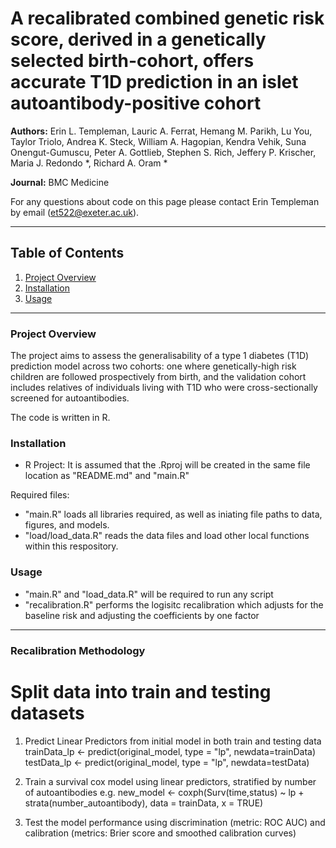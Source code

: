 # A recalibrated combined genetic risk score, derived in a genetically selected birth-cohort, offers accurate T1D prediction in an islet autoantibody-positive cohort

**Authors:**  Erin L. Templeman, Lauric A. Ferrat, Hemang M. Parikh, Lu You, Taylor Triolo, Andrea K. Steck, William A. Hagopian, Kendra Vehik, Suna Onengut-Gumuscu, Peter A. Gottlieb, Stephen S. Rich, Jeffery P. Krischer, Maria J. Redondo *, Richard A. Oram * 

**Journal:** BMC Medicine

For any questions about code on this page please contact Erin Templeman by email (et522@exeter.ac.uk).

---
## Table of Contents
1. [Project Overview](#project-overview)
2. [Installation](#installation)
3. [Usage](#usage)
---
### Project Overview
The project aims to assess the generalisability of a type 1 diabetes (T1D) prediction model across two cohorts: one where genetically-high risk children are followed prospectively from birth, and the validation cohort includes relatives of individuals living with T1D who were cross-sectionally screened for autoantibodies. 

The code is written in R. 

### Installation
- R Project: It is assumed that the .Rproj will be created in the same file location as "README.md" and "main.R"

Required files:
- "main.R" loads all libraries required, as well as iniating file paths to data, figures, and models.
- "load/load_data.R" reads the data files and load other local functions within this respository.

### Usage
- "main.R" and "load_data.R" will be required to run any script
- "recalibration.R" performs the logisitc recalibration which adjusts for the baseline risk and adjusting the coefficients by one factor
---

### Recalibration Methodology
# Split data into train and testing datasets
1. Predict Linear Predictors from initial model in both train and testing data
trainData_lp <- predict(original_model, type = "lp", newdata=trainData)
testData_lp <- predict(original_model, type = "lp", newdata=testData)

2. Train a survival cox model using linear predictors, stratified by number of autoantibodies
e.g. new_model <- coxph(Surv(time,status) ~ lp + strata(number_autoantibody), data = trainData, x = TRUE)

3. Test the model performance using discrimination (metric: ROC AUC) and calibration (metrics: Brier score and smoothed calibration curves)

